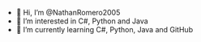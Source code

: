- 👋 Hi, I’m @NathanRomero2005
- 👀 I’m interested in C#, Python and Java
- 🌱 I’m currently learning C#, Python, Java and GitHub
<!---
- 💞️ I’m looking to collaborate on 
- 📫 How to reach me ...
--->

<!---
NathanRomero2005/NathanRomero2005 is a ✨ special ✨ repository because its `README.md` (this file) appears on your GitHub profile.
You can click the Preview link to take a look at your changes.
--->
